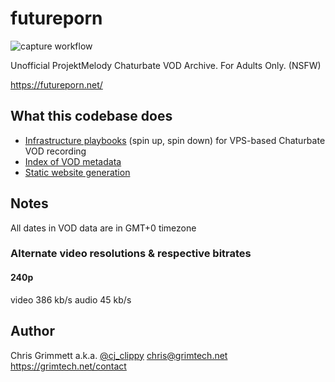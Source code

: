 # futureporn

![capture workflow](https://github.com/insanity54/futureporn/actions/workflows/capture.js.yml/badge.svg)

Unofficial ProjektMelody Chaturbate VOD Archive. For Adults Only. (NSFW)

https://futureporn.net/

## What this codebase does

* [Infrastructure playbooks](https://github.com/insanity54/futureporn/tree/main/ansible/roles) (spin up, spin down) for VPS-based Chaturbate VOD recording
* [Index of VOD metadata](https://github.com/insanity54/futureporn/tree/main/website/vods)
* [Static website generation](https://github.com/insanity54/futureporn/tree/main/website) 

## Notes

All dates in VOD data are in GMT+0 timezone

### Alternate video resolutions & respective bitrates

#### 240p

video 386 kb/s
audio 45 kb/s


## Author

Chris Grimmett a.k.a. [@cj_clippy](https://twitter.com/cj_clippy) <chris@grimtech.net> https://grimtech.net/contact 
